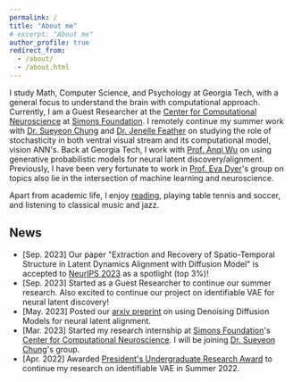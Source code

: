 ```yaml
---
permalink: /
title: "About me"
# excerpt: "About me"
author_profile: true
redirect_from: 
  - /about/
  - /about.html
---
```



I study Math, Computer Science, and Psychology at Georgia Tech, with a general focus to understand the brain with computational approach.
Currently, I am a Guest Researcher at the [Center for Computational Neuroscience](https://www.simonsfoundation.org/flatiron/center-for-computational-neuroscience/) at [Simons Foundation](https://www.simonsfoundation.org/). I remotely continue my summer work with [Dr. Sueyeon Chung](https://sites.google.com/site/sueyeonchung/) and [Dr. Jenelle Feather](https://www.jenellefeather.com/) on studying the role of stochasticity in both ventral visual stream and its computational model, vision ANN's. Back at Georgia Tech, I work with [Prof. Anqi Wu](https://sites.google.com/view/brainml/home?authuser=0) on using generative probabilistic models for neural latent discovery/alignment. Previously, I have been very fortunate to work in [Prof. Eva Dyer](https://dyerlab.gatech.edu/)'s group on topics also lie in the intersection of machine learning and neuroscience. 

Apart from academic life, I enjoy [reading](https://www.goodreads.com/user/show/96906289-zijing), playing table tennis and soccer, and listening to classical music and jazz.

<!-- ## Research Interests
My research interests lie in the intersection of machine learning and neuroscience. I am particularly interested in the following topics. 
 -->

## News 
- [Sep. 2023] Our paper "Extraction and Recovery of Spatio-Temporal Structure in Latent Dynamics Alignment with Diffusion Model" is accepted to [NeurIPS 2023](https://neurips.cc/) as a spotlight (top 3%)! 
- [Sep. 2023] Started as a Guest Researcher to continue our summer research. Also excited to continue our project on identifiable VAE for neural latent discovery!
- [May. 2023] Posted our [arxiv preprint](https://arxiv.org/abs/2306.06138) on using Denoising Diffusion Models for neural latent alignment. 
- [Mar. 2023] Started my research internship at [Simons Foundation](https://www.simonsfoundation.org/)'s [Center for Computational Neuroscience](https://www.simonsfoundation.org/flatiron/center-for-computational-neuroscience/). I will be joining [Dr. Sueyeon Chung](https://sites.google.com/site/sueyeonchung/)'s group.
- [Apr. 2022] Awarded [President's Undergraduate Research Award](https://undergradresearch.gatech.edu/content/presidents-undergraduate-research-awards) to continue my research on identifiable VAE in Summer 2022.

